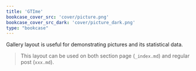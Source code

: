 ```yaml
---
title: 'GTIme'
bookcase_cover_src: 'cover/picture.png'
bookcase_cover_src_dark: 'cover/picture_dark.png'
type: "bookcase"
---
```


Gallery layout is useful for demonstrating pictures and its statistical data.

> This layout can be used on both section page (`_index.md`) and regular post (`xxx.md`).
